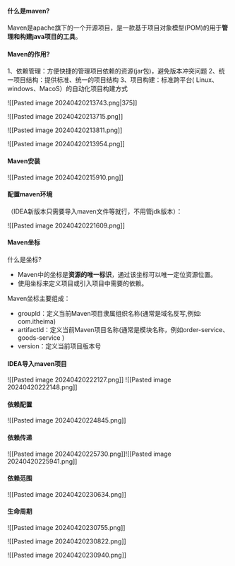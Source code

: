 #### 什么是maven?

Maven是apache旗下的一个开源项目，是一款基于项目对象模型(POM)的用于**管理和构建java项目的工具**。

#### Maven的作用?

1、依赖管理：方便快捷的管理项目依赖的资源(jar包)，避免版本冲突问题
2、统一项目结构：提供标准、统一的项目结构
3、项目构建：标准跨平台( Linux、windows、MacoS）的自动化项目构建方式

![[Pasted image 20240420213743.png|375]]

![[Pasted image 20240420213715.png]]

![[Pasted image 20240420213811.png]]

![[Pasted image 20240420213954.png]]
#### Maven安装

![[Pasted image 20240420215910.png]]

#### 配置maven环境

（IDEA新版本只需要导入maven文件等就行，不用管jdk版本）：

![[Pasted image 20240420221609.png]]
#### Maven坐标

什么是坐标?

- Maven中的坐标是**资源的唯一标识**，通过该坐标可以唯一定位资源位置。
- 使用坐标来定义项目或引入项目中需要的依赖。

Maven坐标主要组成：
- groupld：定义当前Maven项目隶属组织名称(通常是域名反写,例如: com.itheima)
- artifactld：定义当前Maven项目名称(通常是模块名称，例如order-service、 goods-service )
- version：定义当前项目版本号

#### IDEA导入maven项目

![[Pasted image 20240420222127.png]]
![[Pasted image 20240420222148.png]]

#### 依赖配置

![[Pasted image 20240420224845.png]]

#### 依赖传递

![[Pasted image 20240420225730.png]]![[Pasted image 20240420225941.png]]

#### 依赖范围

![[Pasted image 20240420230634.png]]

#### 生命周期

![[Pasted image 20240420230755.png]]

![[Pasted image 20240420230822.png]]

![[Pasted image 20240420230940.png]]
